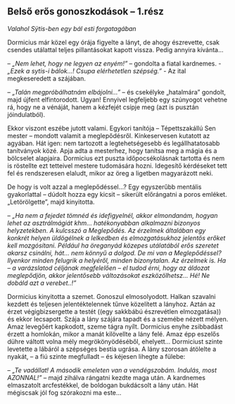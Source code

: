 ## Belső erős gonoszkodások – 1.rész

*Valahol Sÿtis-ben egy bál esti forgatagában*

Dormicius már közel egy órája figyelte a lányt, de ahogy észrevette, csak csendes utálattal teljes pillantásokat kapott vissza. Pedig annyira kívánta...

– *„Nem lehet, hogy ne legyen az enyém!”* – gondolta a fiatal kardnemes. - *„Ezek a sytis-i bálok...! Csupa elérhetetlen szépség.”* - Az ital megkeseredett a szájában.

– *„Talán megpróbálhatnám elbájolni...”* – és csekélyke „hatalmára” gondolt, majd újfent elfintorodott. Ugyan! Ennyivel legfeljebb egy szúnyogot vehetne rá, hogy ne a vénáját, hanem a kézfejét csípje meg (azt is pusztán jóindulatból).

Ekkor viszont eszébe jutott valami. Egykori tanítója – Tépettszakállú Sen mester – mondott valamit a meglepődésről. Kínkeservesen kutatott az agyában. Hát igen: nem tartozott a legtehetségesebb és legállhatatosabb tanítványok közé. Apja adta a mesterhez, hogy tanítsa meg a mágia és a bölcselet alapjaira. Dormicius ezt puszta időpocsékolásnak tartotta és nem is röstellte ezt tetteivel mestere tudomására hozni. Idegesítő kérdéseket tett fel és rendszeresen elaludt, mikor az öreg a ligetben magyarázott neki.

De hogy is volt azzal a meglepődéssel...? Egy egyszerűbb mentális gyakorlattal – dúdolt hozza egy kicsit – sikerült előrángatni a poros emléket. „Letörölgette”, majd kinyitotta.

– *„Ha nem a fejedet tömnéd és idefigyelnél, akkor elmondanám, hogyan lehet az asztrálmágiát khm... hatékonyabban alkalmazni bizonyos helyzetekben. A kulcsszó a Meglepődés. Az érzelmek általában egy konkrét helyen üldögélnek a lelkedben és elmozgatásukhoz jelentős erőket kell mozgósítani. Például ha öreganyád közepes utálatából erős szeretet akarsz csinálni, hát... nem könnyű a dolgod. De mi van a Meglepődéssel? Ilyenkor minden felugrik a helyéről, minden bizonytalan. Az érzelmek is. Ha – a varázslatod céljának megfelelően – el tudod érni, hogy az áldozat meglepődjön, akkor jelentősebb változásokat eszközölhetsz... Hé! Ne dobáld azt a verebet..!”*

Dormicius kinyitotta a szemet. Gonoszul elmosolyodott. Halkan szavalni kezdett és teljesen jelentéktelennek tűnve közelített a lányhoz. Aztán az érzet végigbizsergette a testét ((egy sakkbábú észrevétlen elmozgatása)) és ekkor lecsapott. Szája a lány szájára tapadt és a szemébe nézett mélyen. Amaz levegőért kapkodott, szeme tágra nyílt. Dormicius enyhe zsibbadást érzett a homlokán, mikor a manát kilövellte a lány felé. Amaz épp eszelős dühre váltott volna mély megrökönyödéséből, ehelyett... Dormiciust szinte levetette a lábáról a szépséges bestia ugrása. A lány szorosan átölelte a nyakát, – a fiú szinte megfulladt – és kéjesen lihegte a fülebe:

– *„Te vadállat! A második emeleten van a vendégszobám. Indulás, most AZONNAL!”* – majd zihálva rángatni kezdte maga után. A kardnemes elmaszatolt arcfestékkel, de boldogan bukdácsolt a lány után. Hát mégiscsak jól fog szórakozni ma este...